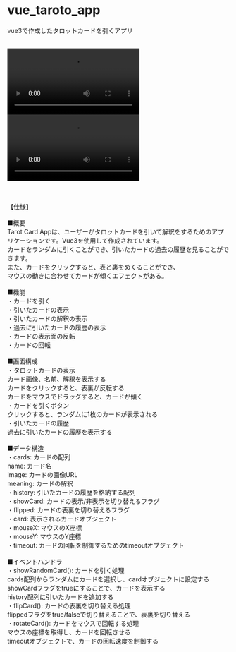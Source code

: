 # vue_taroto_app
vue3で作成したタロットカードを引くアプリ
</br></br>


<video src="https://user-images.githubusercontent.com/54252926/232280184-d67f07ae-ff8a-4aed-ac25-0fce55f8d790.mp4"></video>
<video src="https://user-images.githubusercontent.com/54252926/232280186-dbdc7a77-42f8-4e2e-9871-c523e07d3a2d.mp4"></video>



</br></br>
【仕様】</br>
</br>
■概要</br>
Tarot Card Appは、ユーザーがタロットカードを引いて解釈をするためのアプリケーションです。Vue3を使用して作成されています。</br>
カードをランダムに引くことができ、引いたカードの過去の履歴を見ることができます。</br>
また、カードをクリックすると、表と裏をめくることができ、</br>
マウスの動きに合わせてカードが傾くエフェクトがある。</br>
</br>
■機能</br>
・カードを引く</br>
・引いたカードの表示</br>
・引いたカードの解釈の表示</br>
・過去に引いたカードの履歴の表示</br>
・カードの表示面の反転</br>
・カードの回転</br>
</br>
■画面構成</br>
・タロットカードの表示</br>
	カード画像、名前、解釈を表示する</br>
	カードをクリックすると、表裏が反転する</br>
	カードをマウスでドラッグすると、カードが傾く</br>
・カードを引くボタン</br>
	クリックすると、ランダムに1枚のカードが表示される</br>
・引いたカードの履歴</br>
	過去に引いたカードの履歴を表示する</br>
</br>
■データ構造</br>
・cards: カードの配列</br>
	name: カード名</br>
	image: カードの画像URL</br>
	meaning: カードの解釈</br>
・history: 引いたカードの履歴を格納する配列</br>
・showCard: カードの表示/非表示を切り替えるフラグ</br>
・flipped: カードの表裏を切り替えるフラグ</br>
・card: 表示されるカードオブジェクト</br>
・mouseX: マウスのX座標</br>
・mouseY: マウスのY座標</br>
・timeout: カードの回転を制御するためのtimeoutオブジェクト</br>
</br>
■イベントハンドラ</br>
・showRandomCard(): カードを引く処理</br>
	cards配列からランダムにカードを選択し、cardオブジェクトに設定する</br>
	showCardフラグをtrueにすることで、カードを表示する</br>
	history配列に引いたカードを追加する</br>
・flipCard(): カードの表裏を切り替える処理</br>
	flippedフラグをtrue/falseで切り替えることで、表裏を切り替える</br>
・rotateCard(): カードをマウスで回転する処理</br>
	マウスの座標を取得し、カードを回転させる</br>
	timeoutオブジェクトで、カードの回転速度を制御する
